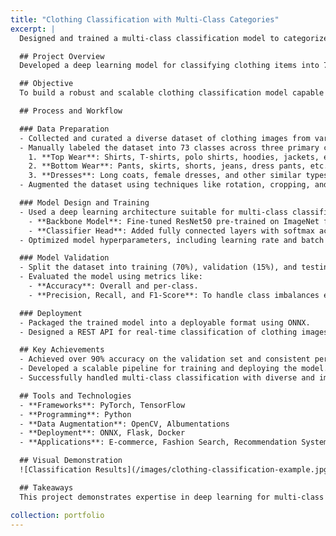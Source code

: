 ```yaml
---
title: "Clothing Classification with Multi-Class Categories"
excerpt: |
  Designed and trained a multi-class classification model to categorize clothing into 73 classes. The project encompasses top wear, bottom wear, and dresses, providing a comprehensive solution for fashion classification.

  ## Project Overview
  Developed a deep learning model for classifying clothing items into 73 distinct categories across three main types: tops, bottoms, and dresses. This solution is tailored for applications in e-commerce, fashion search, and recommendation systems.

  ## Objective
  To build a robust and scalable clothing classification model capable of accurately identifying fine-grained categories of clothing items.

  ## Process and Workflow

  ### Data Preparation
  - Collected and curated a diverse dataset of clothing images from various sources.
  - Manually labeled the dataset into 73 classes across three primary categories:
    1. **Top Wear**: Shirts, T-shirts, polo shirts, hoodies, jackets, etc.
    2. **Bottom Wear**: Pants, skirts, shorts, jeans, dress pants, etc.
    3. **Dresses**: Long coats, female dresses, and other similar types.
  - Augmented the dataset using techniques like rotation, cropping, and color adjustments to improve model robustness.

  ### Model Design and Training
  - Used a deep learning architecture suitable for multi-class classification:
    - **Backbone Model**: Fine-tuned ResNet50 pre-trained on ImageNet for transfer learning.
    - **Classifier Head**: Added fully connected layers with softmax activation for predicting 73 classes.
  - Optimized model hyperparameters, including learning rate and batch size, for improved performance.

  ### Model Validation
  - Split the dataset into training (70%), validation (15%), and testing (15%) sets.
  - Evaluated the model using metrics like:
    - **Accuracy**: Overall and per-class.
    - **Precision, Recall, and F1-Score**: To handle class imbalances effectively.

  ### Deployment
  - Packaged the trained model into a deployable format using ONNX.
  - Designed a REST API for real-time classification of clothing images.

  ## Key Achievements
  - Achieved over 90% accuracy on the validation set and consistent performance across all classes.
  - Developed a scalable pipeline for training and deploying the model.
  - Successfully handled multi-class classification with diverse and imbalanced data.

  ## Tools and Technologies
  - **Frameworks**: PyTorch, TensorFlow
  - **Programming**: Python
  - **Data Augmentation**: OpenCV, Albumentations
  - **Deployment**: ONNX, Flask, Docker
  - **Applications**: E-commerce, Fashion Search, Recommendation Systems

  ## Visual Demonstration
  ![Classification Results](/images/clothing-classification-example.jpg)

  ## Takeaways
  This project demonstrates expertise in deep learning for multi-class classification, data preparation, and scalable deployment, tailored to the fashion and e-commerce industries.

collection: portfolio
---
```

